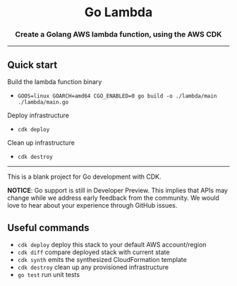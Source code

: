 <html>
<div align="center">
<h1>Go Lambda</h1>
<h3>Create a Golang AWS lambda function, using the AWS CDK</h3>

</div>
</html>

---

## Quick start

Build the lambda function binary
- `GOOS=linux GOARCH=amd64 CGO_ENABLED=0 go build -o ./lambda/main ./lambda/main.go`

Deploy infrastructure
- `cdk deploy`

Clean up infrastructure
- `cdk destroy`

---

This is a blank project for Go development with CDK.

**NOTICE**: Go support is still in Developer Preview. This implies that APIs may
change while we address early feedback from the community. We would love to hear
about your experience through GitHub issues.

## Useful commands

 * `cdk deploy`      deploy this stack to your default AWS account/region
 * `cdk diff`        compare deployed stack with current state
 * `cdk synth`       emits the synthesized CloudFormation template
 * `cdk destroy`     clean up any provisioned infrastructure
 * `go test`         run unit tests
